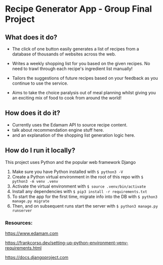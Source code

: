 # Recipe Generator App - Group Final Project


## What does it do?

* The click of one button easily generates a list of recipes from a database of thousands of websites across the web.

* Writes a weekly shopping list for you based on the given recipes. No need to trawl through each recipe's ingredient list manually!

* Tailors the suggestions of future recipes based on your feedback as you continue to use the service.

* Aims to take the choice paralysis out of meal planning whilst giving you an exciting mix of food to cook from around the world!

## How does it do it?

* Currently uses the Edamam API to source recipe content.
* talk about recommendation engine stuff here.
* and an explanation of the shopping list generation logic here.

## How do I run it locally?

This project uses Python and the popular web framework Django 

1. Make sure you have Python installed with `$ python3 -V` 
2. Create a Python virtual environment in the root of this repo with `$ python3 -m venv .venv`
2. Activate the virtual environment with `$ source .venv/bin/activate`
3. Install any dependencies with `$ pip3 install -r requirements.txt`
4. To start the app for the first time, migrate info into the DB with `$ python3 manage.py migrate`
5. Then, and on subsequent runs start the server with `$ python3 manage.py runserver`

### Resources:
https://www.edamam.com

https://frankcorso.dev/setting-up-python-environment-venv-requirements.html

https://docs.djangoproject.com
